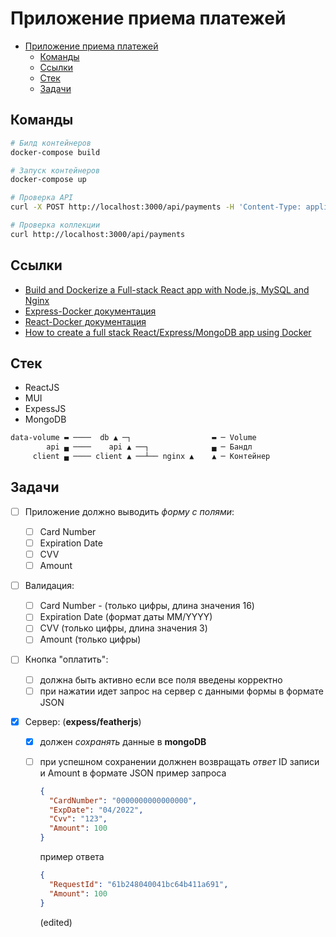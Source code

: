 # Приложение приема платежей

<!-- TOC -->

- [Приложение приема платежей](#%D0%BF%D1%80%D0%B8%D0%BB%D0%BE%D0%B6%D0%B5%D0%BD%D0%B8%D0%B5-%D0%BF%D1%80%D0%B8%D0%B5%D0%BC%D0%B0-%D0%BF%D0%BB%D0%B0%D1%82%D0%B5%D0%B6%D0%B5%D0%B9)
  - [Команды](#%D0%BA%D0%BE%D0%BC%D0%B0%D0%BD%D0%B4%D1%8B)
  - [Ссылки](#%D1%81%D1%81%D1%8B%D0%BB%D0%BA%D0%B8)
  - [Стек](#%D1%81%D1%82%D0%B5%D0%BA)
  - [Задачи](#%D0%B7%D0%B0%D0%B4%D0%B0%D1%87%D0%B8)

<!-- /TOC -->

## Команды

```bash
# Билд контейнеров
docker-compose build

# Запуск контейнеров
docker-compose up

# Проверка API
curl -X POST http://localhost:3000/api/payments -H 'Content-Type: application/json' -d '{"CardNumber": "0000000000000000", "ExpDate": "04/2022", "Cvv": "123", "Amount": 100}'

# Проверка коллекции
curl http://localhost:3000/api/payments
```

## Ссылки

- [Build and Dockerize a Full-stack React app with Node.js, MySQL and Nginx](https://www.section.io/engineering-education/build-and-dockerize-a-full-stack-react-app-with-nodejs-and-nginx/)
- [Express-Docker документация](https://nodejs.org/ru/docs/guides/nodejs-docker-webapp/)
- [React-Docker документация](https://mherman.org/blog/dockerizing-a-react-app/)
- [How to create a full stack React/Express/MongoDB app using Docker](https://medium.com/free-code-camp/create-a-fullstack-react-express-mongodb-app-using-docker-c3e3e21c4074)

## Стек

- ReactJS
- MUI
- ExpessJS
- MongoDB

```txt
data-volume ▬ ────  db ▲ ─┐                  ▬ ─ Volume
        api ▄ ────    api ▲ ──┐              ▄ ─ Бандл
     client ▄ ──── client ▲ ──┴── nginx ▲    ▲ ─ Контейнер
```

## Задачи

- [ ] Приложение должно выводить _форму с полями_:
  - [ ] Card Number
  - [ ] Expiration Date
  - [ ] CVV
  - [ ] Amount
- [ ] Валидация:
  - [ ] Card Number - (только цифры, длина значения 16)
  - [ ] Expiration Date (формат даты MM/YYYY)
  - [ ] CVV (только цифры, длина значения 3)
  - [ ] Amount (только цифры)
- [ ] Кнопка "оплатить":
  - [ ] должна быть активно если все поля введены корректно
  - [ ] при нажатии идет запрос на сервер с данными формы в формате JSON
- [x] Сервер: (**expess/featherjs**)

  - [x] должен _сохранять_ данные в **mongoDB**
  - [ ] при успешном сохранении должнен возвращать _ответ_ ID записи и Amount в формате JSON пример запроса

    ```json
    {
      "CardNumber": "0000000000000000",
      "ExpDate": "04/2022",
      "Cvv": "123",
      "Amount": 100
    }
    ```

    пример ответа

    ```json
    {
      "RequestId": "61b248040041bc64b411a691",
      "Amount": 100
    }
    ```

    (edited)
